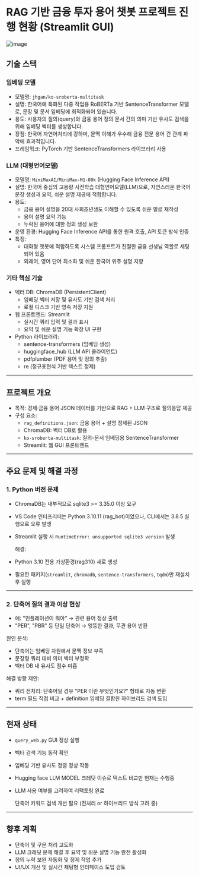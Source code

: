 # RAG 기반 금융 투자 용어 챗봇 프로젝트 진행 현황 (Streamlit GUI)

![image](https://github.com/user-attachments/assets/9885b932-41d0-44b9-aaf5-0c239340c16f)

## 기술 스택

### 임베딩 모델  
- 모델명: `jhgan/ko-sroberta-multitask`  
- 설명: 한국어에 특화된 다중 작업용 RoBERTa 기반 SentenceTransformer 모델로, 문장 및 문서 임베딩에 최적화되어 있습니다.  
- 용도: 사용자의 질의(query)와 금융 용어 정의 문서 간의 의미 기반 유사도 검색을 위해 임베딩 벡터를 생성합니다.  
- 장점: 한국어 자연어처리에 강하며, 문맥 이해가 우수해 금융 전문 용어 간 관계 파악에 효과적입니다.  
- 프레임워크: PyTorch 기반 SentenceTransformers 라이브러리 사용  

### LLM (대형언어모델)  
- 모델명: `MiniMaxAI/MiniMax-M1-80k` (Hugging Face Inference API)  
- 설명: 한국어 중심의 고용량 사전학습 대형언어모델(LLM)으로, 자연스러운 한국어 문장 생성과 요약, 쉬운 설명 제공에 적합합니다.  
- 용도:  
  - 금융 용어 설명을 20대 사회초년생도 이해할 수 있도록 쉬운 말로 재작성  
  - 용어 설명 요약 기능  
  - 누락된 용어에 대한 정의 생성 보완  
- 운영 환경: Hugging Face Inference API를 통한 원격 호출, API 토큰 방식 인증  
- 특징:  
  - 대화형 챗봇에 적합하도록 시스템 프롬프트가 친절한 금융 선생님 역할로 세팅되어 있음  
  - 외래어, 영어 단어 최소화 및 쉬운 한국어 위주 설명 지향  

### 기타 핵심 기술  
- 벡터 DB: ChromaDB (PersistentClient)  
  - 임베딩 벡터 저장 및 유사도 기반 검색 처리  
  - 로컬 디스크 기반 영속 저장 지원  
- 웹 프론트엔드: Streamlit  
  - 실시간 쿼리 입력 및 결과 표시  
  - 요약 및 쉬운 설명 기능 확장 UI 구현  
- Python 라이브러리:  
  - sentence-transformers (임베딩 생성)  
  - huggingface_hub (LLM API 클라이언트)  
  - pdfplumber (PDF 용어 및 정의 추출)  
  - re (정규표현식 기반 텍스트 정제)  


---

## 프로젝트 개요  
- 목적: 경제·금융 용어 JSON 데이터를 기반으로 RAG + LLM 구조로 질의응답 제공  
- 구성 요소:  
  - `rag_definitions.json`: 금융 용어 + 설명 정제된 JSON  
  - ChromaDB: 벡터 DB로 활용  
  - `ko-sroberta-multitask`: 질의-문서 임베딩용 SentenceTransformer  
  - Streamlit: 웹 GUI 프론트엔드  


---

## 주요 문제 및 해결 과정  

### 1. Python 버전 문제  
- ChromaDB는 내부적으로 sqlite3 >= 3.35.0 이상 요구  
- VS Code 인터프리터는 Python 3.10.11 (rag_bot)이었으나, CLI에서는 3.8.5 실행으로 오류 발생  
- Streamlit 실행 시 `RuntimeError: unsupported sqlite3 version` 발생  

  해결:  
- Python 3.10 전용 가상환경(rag310) 새로 생성  
- 필요한 패키지(`streamlit`, `chromadb`, `sentence-transformers`, `tqdm`)만 재설치 후 실행  


---

### 2. 단축어 질의 결과 이상 현상  
- 예: "인플레이션이 뭐야" → 관련 용어 정상 출력  
- "PER", "PBR" 등 단일 단축어 → 엉뚱한 결과, 무관 용어 반환  

원인 분석:  
- 단축어는 임베딩 차원에서 문맥 정보 부족  
- 문장형 쿼리 대비 의미 벡터 부정확  
- 벡터 DB 내 유사도 점수 미흡  

해결 방향 제안:  
- 쿼리 전처리: 단축어일 경우 "PER 이란 무엇인가요?" 형태로 자동 변환  
- term 필드 직접 비교 + definition 임베딩 결합한 하이브리드 검색 도입  


---

## 현재 상태  
- `query_web.py` GUI 정상 실행  
-  벡터 검색 기능 동작 확인  
-  임베딩 기반 유사도 정렬 정상 작동  
-  Hugging face LLM MODEL 크레딧 이슈로 텍스트 비교만 현재는 수행중  
-  LLM 사용 여부를 고려하여 리팩토링 완료  

   단축어 키워드 검색 개선 필요 (전처리 or 하이브리드 방식 고려 중)  


---

## 향후 계획  
- 단축어 및 구문 처리 고도화  
- LLM 크레딧 문제 해결 후 요약 및 쉬운 설명 기능 완전 활성화  
- 정의 누락 보완 자동화 및 정제 작업 추가  
- UI/UX 개선 및 실시간 채팅형 인터페이스 도입 검토  
